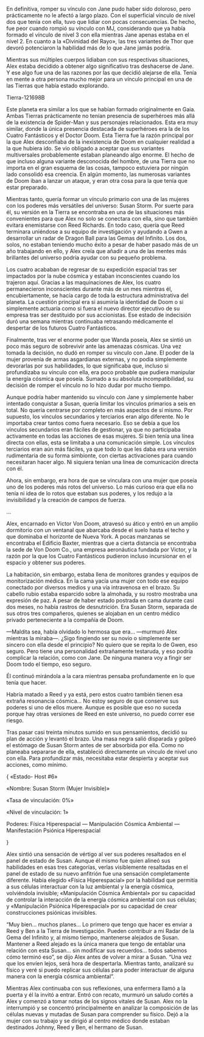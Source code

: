 
En definitiva, romper su vínculo con Jane pudo haber sido doloroso, pero prácticamente no le afectó a largo plazo. Con el superficial vínculo de nivel dos que tenía con ella, tuvo que lidiar con pocas consecuencias. De hecho, fue peor cuando rompió su vínculo con MJ, considerando que ya había formado el vínculo de nivel 3 con ella mientras Jane apenas estaba en el nivel 2. En cuanto a la «Divinidad del Rayo», las tres variantes de Thor que devoró potenciaron la habilidad más de lo que Jane jamás podría.

Mientras sus múltiples cuerpos lidiaban con sus respectivas situaciones, Alex estaba decidido a obtener algo significativo tras deshacerse de Jane. Y ese algo fue una de las razones por las que decidió alejarse de ella. Tenía en mente a otra persona mucho mejor para un vínculo principal en una de las Tierras que había estado explorando.

Tierra-121698B

Este planeta era similar a los que se habían formado originalmente en Gaia. Ambas Tierras prácticamente no tenían presencia de superhéroes más allá de la existencia de Spider-Man y sus personajes relacionados. Esta era muy similar, donde la única presencia destacada de superhéroes era la de los Cuatro Fantásticos y el Doctor Doom. Esta Tierra fue la razón principal por la que Alex desconfiaba de la inexistencia de Doom en cualquier realidad a la que hubiera ido. Se vio obligado a aceptar que sus variantes multiversales probablemente estaban planeando algo enorme. El hecho de que incluso alguna variante desconocida del hombre, de una Tierra que no importa en el gran esquema de las cosas, tampoco estuviera por ningún lado consolidó esa creencia. En algún momento, las numerosas variantes de Doom iban a lanzar un ataque, y eran otra cosa para la que tenía que estar preparado.

Mientras tanto, quería formar un vínculo primario con una de las mujeres con los poderes más versátiles del universo: Susan Storm. Por suerte para él, su versión en la Tierra se encontraba en una de las situaciones más convenientes para que Alex no solo se conectara con ella, sino que también evitara enemistarse con Reed Richards. En todo caso, quería que Reed terminara uniéndose a su equipo de investigación y ayudando a Gwen a desarrollar un radar de Dragon Ball para las Gemas del Infinito. Los dos, solos, no estaban teniendo mucho éxito a pesar de haber pasado más de un año trabajando en ello, y Alex creía que añadir a una de las mentes más brillantes del universo podría ayudar con su pequeño problema.

Los cuatro acababan de regresar de su expedición espacial tras ser impactados por la nube cósmica y estaban inconscientes cuando los trajeron aquí. Gracias a las maquinaciones de Alex, los cuatro permanecieron inconscientes durante más de un mes mientras él, encubiertamente, se hacía cargo de toda la estructura administrativa del planeta. La cuestión principal era si asumiría la identidad de Doom o si simplemente actuaría como si fuera el nuevo director ejecutivo de su empresa tras ser destituido por sus accionistas. Ese estado de indecisión duró una semana mientras continuaba retrasando médicamente el despertar de los futuros Cuatro Fantásticos.

Finalmente, tras ver el enorme poder que Wanda poseía, Alex se sintió un poco más seguro de sobrevivir ante las amenazas cósmicas. Una vez tomada la decisión, no dudó en romper su vínculo con Jane. El poder de la mujer provenía de armas asgardianas externas, y no podía simplemente devorarlas por sus habilidades, lo que significaba que, incluso si profundizaba su vínculo con ella, era poco probable que pudiera manipular la energía cósmica que poseía. Sumado a su absoluta incompatibilidad, su decisión de romper el vínculo no lo hizo dudar por mucho tiempo.

Aunque podría haber mantenido su vínculo con Jane y simplemente haber intentado conquistar a Susan, quería limitar los vínculos primarios a seis en total. No quería centrarse por completo en más aspectos de sí mismo. Por supuesto, los vínculos secundarios y terciarios eran algo diferente. No le importaba crear tantos como fuera necesario. Eso se debía a que los vínculos secundarios eran fáciles de gestionar, ya que no participaba activamente en todas las acciones de esas mujeres. Si bien tenía una línea directa con ellas, esta se limitaba a una comunicación simple. Los vínculos terciarios eran aún más fáciles, ya que todo lo que les daba era una versión rudimentaria de su forma simbionte, con ciertas activaciones para cuando necesitaran hacer algo. Ni siquiera tenían una línea de comunicación directa con él.

Ahora, sin embargo, era hora de que se vinculara con una mujer que poseía uno de los poderes más rotos del universo. Lo más curioso era que ella no tenía ni idea de lo rotos que estaban sus poderes, y los redujo a la invisibilidad y la creación de campos de fuerza.

…

Alex, encarnado en Victor Von Doom, atravesó su ático y entró en un amplio dormitorio con un ventanal que abarcaba desde el suelo hasta el techo y que dominaba el horizonte de Nueva York. A pocas manzanas se encontraba el Edificio Baxter, mientras que a cierta distancia se encontraba la sede de Von Doom Co., una empresa aeronáutica fundada por Victor, y la razón por la que los Cuatro Fantásticos pudieron incluso incursionar en el espacio y obtener sus poderes.

La habitación, sin embargo, estaba llena de monitores grandes y equipos de monitorización médica. En la cama yacía una mujer con todo ese equipo conectado por diversos medios y una vía intravenosa en el brazo. Su cabello rubio estaba esparcido sobre la almohada, y su rostro mostraba una expresión de paz. A pesar de haber estado postrada en cama durante casi dos meses, no había rastros de desnutrición. Era Susan Storm, separada de sus otros tres compañeros, quienes se alojaban en un centro médico privado perteneciente a la compañía de Doom.

—Maldita sea, había olvidado lo hermosa que era... —murmuró Alex mientras la miraba—. ¿Sigo fingiendo ser su novio o simplemente ser sincero con ella desde el principio? No quiero que se repita lo de Gwen, eso seguro. Pero tiene una personalidad extrañamente testaruda, y eso podría complicar la relación, como con Jane. De ninguna manera voy a fingir ser Doom todo el tiempo, eso seguro.

Él continuó mirándola a la cara mientras pensaba profundamente en lo que tenía que hacer.

Habría matado a Reed y ya está, pero estos cuatro también tienen esa extraña resonancia cósmica... No estoy seguro de que conserve sus poderes si uno de ellos muere. Aunque es posible que eso no suceda porque hay otras versiones de Reed en este universo, no puedo correr ese riesgo.

Tras pasar casi treinta minutos sumido en sus pensamientos, decidió su plan de acción y levantó el brazo. Una masa negra salió disparada y golpeó el estómago de Susan Storm antes de ser absorbida por ella. Como no planeaba separarse de ella, estableció directamente un vínculo de nivel uno con ella. Para profundizar más, necesitaba estar despierta y aceptar sus acciones, como mínimo.

{ «Estado- Host #6»

«Nombre: Susan Storm (Mujer Invisible)»

«Tasa de vinculación: 0%»

«Nivel de vinculación: 1»

Poderes: Física Hiperespacial — Manipulación Cósmica Ambiental — Manifestación Psiónica Hiperespacial

}

Alex sintió una sensación de vértigo al ver sus poderes resaltados en el panel de estado de Susan. Aunque él mismo fue quien alineó sus habilidades en esas tres categorías, verlas visiblemente resaltadas en el panel de estado de su nuevo anfitrión fue una sensación completamente diferente. Había elegido «Física Hiperespacial» por la habilidad que permitía a sus células interactuar con la luz ambiental y la energía cósmica, volviéndola invisible; «Manipulación Cósmica Ambiental» por su capacidad de controlar la interacción de la energía cósmica ambiental con sus células; y «Manipulación Psiónica Hiperespacial» por su capacidad de crear construcciones psiónicas invisibles.

“Muy bien… muchos planes… Lo primero que tengo que hacer es enviar a Reed y Ben a la Tierra de Investigación. Pueden contribuir a mi Radar de la Gema del Infinito y, al mismo tiempo, mantenerse alejados de Susan. Mantener a Reed alejado es la única manera que tengo de entablar una relación con esta Susan… sin modificar sus recuerdos… todos sabemos cómo terminó eso”, se dijo Alex antes de volver a mirar a Susan. “Una vez que los envíen lejos, será hora de despertarla. Mientras tanto, analizaré su físico y veré si puedo replicar sus células para poder interactuar de alguna manera con la energía cósmica ambiental”.

Mientras Alex continuaba con sus reflexiones, una enfermera llamó a la puerta y él la invitó a entrar. Entró con recato, murmuró un saludo cortés a Alex y comenzó a tomar notas de los signos vitales de Susan. Alex no la interrumpió y se concentró principalmente en analizar la composición de las células nuevas y mutadas de Susan para comprender su físico. Dejó a la mujer con su trabajo y se dirigió al centro médico donde estaban destinados Johnny, Reed y Ben, el hermano de Susan.